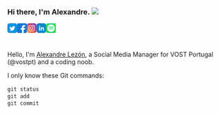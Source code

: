 ### Hi there, I'm Alexandre. <img src="https://media.giphy.com/media/hvRJCLFzcasrR4ia7z/giphy.gif" width="25px">
<a href="https://twitter.com/alexandrelezon">
  <img align="left" alt="Alexandre Lezón | Twitter" width="22px" src="https://raw.githubusercontent.com/alexandrelezon/logos/main/logos-1-original/twitter-original.svg" />
</a>
<a href="https://www.instagram.com/alexandrelezon/">
  <img align="left" alt="Alexandre's Instagram" width="22px" src="https://raw.githubusercontent.com/alexandrelezon/logos/main/logos-1-original/facebook-original.svg" />
</a>
<a href="https://facebook.com/alexandrelezon">
  <img align="left" alt="Alexandre's Facebook" width="22px" src="https://raw.githubusercontent.com/alexandrelezon/logos/main/logos-1-original/instagram-original.svg" />
</a>
<a href="https://www.linkedin.com/in/alexandrelezon/">
  <img align="left" alt="Alexandre's LinkedIn" width="22px" src="https://raw.githubusercontent.com/alexandrelezon/logos/main/logos-1-original/linkedin-original.svg" />
</a>
<a href="https://open.spotify.com/user/alexandrelezon">
  <img align="left" alt="Alexandre's Spotify" width="22px" src="https://raw.githubusercontent.com/alexandrelezon/logos/main/logos-1-original/spotify-original.svg" />
</a>

![]()

<br />

Hello, I'm [Alexandre Lezón](https://github.com/alexandrelezon), a Social Media Manager for VOST Portugal (@vostpt) and a coding noob.

I only know these Git commands:
```
git status
git add
git commit
```
